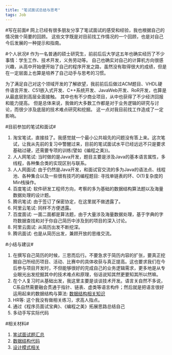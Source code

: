 ```yaml
---
title: "笔试面试总结与思考"
tags: Job
---
```





#写在前面#
网上已经有很多朋友分享了笔试面试的感受和经验，我也根据自己的情况做个简要的回顾。
这些文字既是对目前找工作情况的一个回顾，也是对自己今后发展的一种提示和指南。

#个人状况#
作为一名普通的硕士研究生，前前后后大学这五年也确实经历了不少事情：学生工作、技术开发，义务劳动等。
自己也确实对自己的计算机方向很感兴趣，从高中开始便开始了自己的程序开发之路，虽然没有取得很大的成绩，但是在一定层面上也算是培养了自己动手与思考的习惯。

为了满足自己对这个领域开发的了解欲望，我前前后后做过ACM题目、VHDL硬件语言开发、C51嵌入式开发、C++系统开发、JavaWeb开发、RoR开发，也算是从最底层到高层全面接触。
其中也有不少商业项目，从中也获得了不少经济回报和能力提高。
但是总体来说，我做的大多数工作都是对于业务逻辑的研究与讨论，而很少涉及底层的技术难点研究和挖掘。
这一点对我目前找工作造成了一定影响。

#目前参加的笔试和面试#
  1. 淘宝笔试，直接挂了。我感觉就一个最小公共祖先的问题没有答上来。这次笔试，让我从先前的复习中警醒过来，目前的笔试面试水平已经远远不只是要求基础过硬，还需要专项的训练(譬如《编程之美》)。
  1. 人人网笔试: 当时做的是Java开发，题目主要是涉及Java的基本语言属性，多线程，各种集合类的实现区别与联系。
  1. 人人网面试: 由于仍然是Java开发，和面试官交流的多为Java的语法点、线程池、各种集合以及一些很有技巧的编程题目: 寻找单链表的环、O(1)复杂度的Min栈操作。
  1. 百度笔试: 软件研发工程师方向，考察的多为基础的数据结构算法题以及海量数据处理的设计题。
  1. 腾讯笔试: 由于签订了保密协定，在这里就不做透露了。
  1. 阿里云笔试: 同样不方便透露。
  1. 百度面试: 一面二面都是算法题，由于大量涉及海量数据处理，基于字典的字符数据查找和对于你自己简历中涉及到的项目的深入讨论。
  1. 阿里云面试: 从简历出发不断挖深。
  1. 腾讯面试: 也是从简历出发，兼顾开放的思维交流。

#小结与建议#
  1. 在撰写自己简历的时候，三思而后行。不要急求于简历内容的扩张，要真正挖掘自己所经历项目、活动、比赛中的具体收获与真正提高。这也要求我们在今后参与项目开发时，不但能够很好的完成自己的业务逻辑需求，更多地是从专业眼光出发挖掘其中的技术难点和原理，俗话说知其然更要知其所以然嘛。
  1. 在个人复习时从基础出发，我这里主要是谈谈技术开发。语言关自然不多说，C系自然需要融会贯通于指针、链表、虚类等语言构件；然后就是把语言很好运用起来的数据结构与算法: [数据结构相关知识](<%=(../../technical/algorithm/DataStructuresLinks)l%>)
  1. HR等: 这个我没有做相关练习，求高人指点。
  1. 通过《程序员面试宝典》、《编程之美》拓展思路总结自己
  1. 多动手写实际代码

#相关材料#
  1. [笔试面试题汇总](<%=(FindJob)l%>)
  1. [数据结构代码](<%=(../../technical/algorithm/DataStructures)l%>)
  1. [设计模式相关](<%=(../../technical/design/DesignPattern)l%>)
